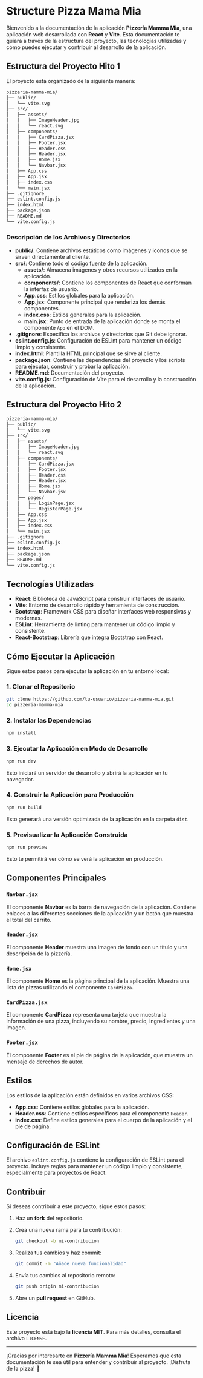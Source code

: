 # Structure Pizza Mama Mia

Bienvenido a la documentación de la aplicación **Pizzería Mamma Mia**, una aplicación web desarrollada con **React** y **Vite**. Esta documentación te guiará a través de la estructura del proyecto, las tecnologías utilizadas y cómo puedes ejecutar y contribuir al desarrollo de la aplicación.

## Estructura del Proyecto Hito 1

El proyecto está organizado de la siguiente manera:

```bash
pizzeria-mamma-mia/
├── public/
│   └── vite.svg
├── src/
│   ├── assets/
│   │   ├── ImageHeader.jpg
│   │   └── react.svg
│   ├── components/
│   │   ├── CardPizza.jsx
│   │   ├── Footer.jsx
│   │   ├── Header.css
│   │   ├── Header.jsx
│   │   ├── Home.jsx
│   │   └── Navbar.jsx
│   ├── App.css
│   ├── App.jsx
│   ├── index.css
│   └── main.jsx
├── .gitignore
├── eslint.config.js
├── index.html
├── package.json
├── README.md
└── vite.config.js
```

### Descripción de los Archivos y Directorios

- **public/**: Contiene archivos estáticos como imágenes y iconos que se sirven directamente al cliente.
- **src/**: Contiene todo el código fuente de la aplicación.
  - **assets/**: Almacena imágenes y otros recursos utilizados en la aplicación.
  - **components/**: Contiene los componentes de React que conforman la interfaz de usuario.
  - **App.css**: Estilos globales para la aplicación.
  - **App.jsx**: Componente principal que renderiza los demás componentes.
  - **index.css**: Estilos generales para la aplicación.
  - **main.jsx**: Punto de entrada de la aplicación donde se monta el componente `App` en el DOM.
- **.gitignore**: Especifica los archivos y directorios que Git debe ignorar.
- **eslint.config.js**: Configuración de ESLint para mantener un código limpio y consistente.
- **index.html**: Plantilla HTML principal que se sirve al cliente.
- **package.json**: Contiene las dependencias del proyecto y los scripts para ejecutar, construir y probar la aplicación.
- **README.md**: Documentación del proyecto.
- **vite.config.js**: Configuración de Vite para el desarrollo y la construcción de la aplicación.

## Estructura del Proyecto Hito 2

```bash
pizzeria-mamma-mia/
├── public/
│   └── vite.svg
├── src/
│   ├── assets/
│   │   ├── ImageHeader.jpg
│   │   └── react.svg
│   ├── components/
│   │   ├── CardPizza.jsx
│   │   ├── Footer.jsx
│   │   ├── Header.css
│   │   ├── Header.jsx
│   │   ├── Home.jsx
│   │   └── Navbar.jsx
│   ├── pages/
│   │   ├── LoginPage.jsx
│   │   └── RegisterPage.jsx
│   ├── App.css
│   ├── App.jsx
│   ├── index.css
│   └── main.jsx
├── .gitignore
├── eslint.config.js
├── index.html
├── package.json
├── README.md
└── vite.config.js
```

## Tecnologías Utilizadas

- **React**: Biblioteca de JavaScript para construir interfaces de usuario.
- **Vite**: Entorno de desarrollo rápido y herramienta de construcción.
- **Bootstrap**: Framework CSS para diseñar interfaces web responsivas y modernas.
- **ESLint**: Herramienta de linting para mantener un código limpio y consistente.
- **React-Bootstrap**: Librería que integra Bootstrap con React.

## Cómo Ejecutar la Aplicación

Sigue estos pasos para ejecutar la aplicación en tu entorno local:

### 1. Clonar el Repositorio

```bash
git clone https://github.com/tu-usuario/pizzeria-mamma-mia.git
cd pizzeria-mamma-mia
```

### 2. Instalar las Dependencias

```bash
npm install
```

### 3. Ejecutar la Aplicación en Modo de Desarrollo

```bash
npm run dev
```

Esto iniciará un servidor de desarrollo y abrirá la aplicación en tu navegador.

### 4. Construir la Aplicación para Producción

```bash
npm run build
```

Esto generará una versión optimizada de la aplicación en la carpeta `dist`.

### 5. Previsualizar la Aplicación Construida

```bash
npm run preview
```

Esto te permitirá ver cómo se verá la aplicación en producción.

## Componentes Principales

### `Navbar.jsx`

El componente **Navbar** es la barra de navegación de la aplicación. Contiene enlaces a las diferentes secciones de la aplicación y un botón que muestra el total del carrito.

### `Header.jsx`

El componente **Header** muestra una imagen de fondo con un título y una descripción de la pizzería.

### `Home.jsx`

El componente **Home** es la página principal de la aplicación. Muestra una lista de pizzas utilizando el componente `CardPizza`.

### `CardPizza.jsx`

El componente **CardPizza** representa una tarjeta que muestra la información de una pizza, incluyendo su nombre, precio, ingredientes y una imagen.

### `Footer.jsx`

El componente **Footer** es el pie de página de la aplicación, que muestra un mensaje de derechos de autor.

## Estilos

Los estilos de la aplicación están definidos en varios archivos CSS:

- **App.css**: Contiene estilos globales para la aplicación.
- **Header.css**: Contiene estilos específicos para el componente `Header`.
- **index.css**: Define estilos generales para el cuerpo de la aplicación y el pie de página.

## Configuración de ESLint

El archivo `eslint.config.js` contiene la configuración de ESLint para el proyecto. Incluye reglas para mantener un código limpio y consistente, especialmente para proyectos de React.

## Contribuir

Si deseas contribuir a este proyecto, sigue estos pasos:

1. Haz un **fork** del repositorio.
2. Crea una nueva rama para tu contribución:

   ```bash
   git checkout -b mi-contribucion
   ```

3. Realiza tus cambios y haz commit:

   ```bash
   git commit -m "Añade nueva funcionalidad"
   ```

4. Envía tus cambios al repositorio remoto:

   ```bash
   git push origin mi-contribucion
   ```

5. Abre un **pull request** en GitHub.

## Licencia

Este proyecto está bajo la **licencia MIT**. Para más detalles, consulta el archivo `LICENSE`.

---

¡Gracias por interesarte en **Pizzería Mamma Mia**! Esperamos que esta documentación te sea útil para entender y contribuir al proyecto. ¡Disfruta de la pizza! 🍕
